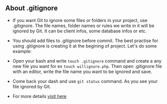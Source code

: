 ## About .gitignore

- If you want Git to ignore some files or folders in your project, use .gitignore. The file names, folder names or rules we write in it will be ignored by Git. It can be client infos, some database infos or etc.

- You should add files to .gitignore before commit. The best practise for using .gitignore is creating it at the begining of project. Let's do some example:

- Open your bash and write `touch .gitignore` command and create a any new file you want for ex `touch willignore.php`. Then open .gitignore file with an editor, write the file name you want to be ignored and save.

- Come back your dash and use `git status` command. As you see your file ignored by Git.

- For more details [visit here](https://git-scm.com/docs/gitignore)
